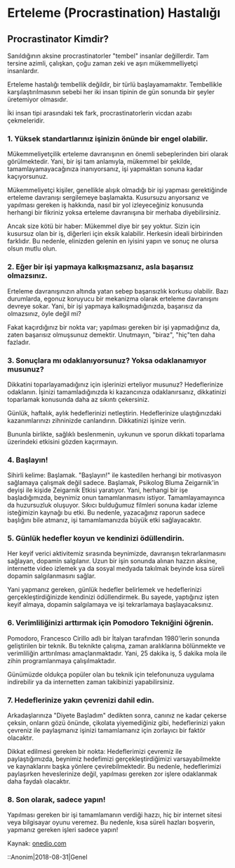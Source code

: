 # Erteleme (Procrastination) Hastalığı

## Procrastinator Kimdir?

Sanıldığının aksine procrastinatorler "tembel" insanlar değillerdir. Tam tersine azimli, çalışkan, çoğu zaman zeki ve aşırı mükemmelliyetçi insanlardır.

Erteleme hastalığı tembellik değildir, bir türlü başlayamamaktır. Tembellikle karşılaştırılmasının sebebi her iki insan tipinin de gün sonunda bir şeyler üretemiyor olmasıdır.

İki insan tipi arasındaki tek fark, procrastinatorlerin vicdan azabı çekmeleridir.

### 1. Yüksek standartlarınız işinizin önünde bir engel olabilir.

Mükemmeliyetçilik erteleme davranışının en önemli sebeplerinden biri olarak görülmektedir. Yani, bir işi tam anlamıyla, mükemmel bir şekilde, tamamlayamayacağınıza inanıyorsanız, işi yapmaktan sonuna kadar kaçıyorsunuz.

Mükemmeliyetçi kişiler, genellikle alışık olmadığı bir işi yapması gerektiğinde erteleme davranışı sergilemeye başlamakta. Kusursuzu arıyorsanız ve yapılması gereken iş hakkında, nasıl bir yol izleyeceğiniz konusunda herhangi bir fikriniz yoksa erteleme davranışına bir merhaba diyebilirsiniz.

Ancak size kötü bir haber: Mükemmel diye bir şey yoktur. Sizin için kusursuz olan bir iş, diğerleri için eksik kalabilir. Herkesin ideali birbirinden farklıdır. Bu nedenle, elinizden gelenin en iyisini yapın ve sonuç ne olursa olsun mutlu olun.

### 2. Eğer bir işi yapmaya kalkışmazsanız, asla başarısız olmazsınız.

Erteleme davranışınızın altında yatan sebep başarısızlık korkusu olabilir. Bazı durumlarda, egonuz koruyucu bir mekanizma olarak erteleme davranışını devreye sokar. Yani, bir işi yapmaya kalkışmadığınızda, başarısız da olmazsınız, öyle değil mi?

Fakat kaçırdığınız bir nokta var; yapılması gereken bir işi yapmadığınız da, zaten başarısız olmuşsunuz demektir. Unutmayın, "biraz", "hiç"ten daha fazladır.


### 3. Sonuçlara mı odaklanıyorsunuz? Yoksa odaklanamıyor musunuz?

Dikkatini toparlayamadığınız için işlerinizi erteliyor musunuz? Hedeflerinize odaklanın. İşinizi tamamladığınızda ki kazancınıza odaklanırsanız, dikkatinizi toparlamak konusunda daha az sıkıntı çekersiniz.

Günlük, haftalık, aylık hedeflerinizi netleştirin. Hedeflerinize ulaştığınızdaki kazanımlarınızı zihninizde canlandırın. Dikkatinizi işinize verin.

Bununla birlikte, sağlıklı beslenmenin, uykunun ve sporun dikkati toparlama üzerindeki etkisini gözden kaçırmayın.


### 4. Başlayın!

Sihirli kelime: Başlamak. "Başlayın!" ile kastedilen herhangi bir motivasyon sağlamaya çalışmak değil sadece. Başlamak, Psikolog Bluma Zeigarnik'in deyişi ile kişide Zeigarnik Etkisi yaratıyor. Yani, herhangi bir işe başladığımızda, beynimiz onun tamamlanmasını istiyor. Tamamlayamayınca da huzursuzluk oluşuyor. Sıkıcı bulduğumuz filmleri sonuna kadar izleme isteğimizin kaynağı bu etki. Bu nedenle, yazacağınız raporun sadece başlığını bile atmanız, işi tamamlamanızda büyük etki sağlayacaktır.


### 5. Günlük hedefler koyun ve kendinizi ödüllendirin.

Her keyif verici aktivitemiz sırasında beynimizde, davranışın tekrarlanmasını sağlayan, dopamin salgılanır. Uzun bir işin sonunda alınan hazzın aksine, internette video izlemek ya da sosyal medyada takılmak beyinde kısa süreli dopamin salgılanmasını sağlar.

Yani yapmanız gereken, günlük hedefler belirlemek ve hedeflerinizi gerçekleştirdiğinizde kendinizi ödüllendirmek. Bu sayede, yaptığınız işten keyif almaya, dopamin salgılamaya ve işi tekrarlamaya başlayacaksınız.


### 6. Verimliliğinizi arttırmak için Pomodoro Tekniğini öğrenin.

Pomodoro, Francesco Cirillo adlı bir İtalyan tarafından 1980'lerin sonunda geliştirilen bir teknik. Bu teknikte çalışma, zaman aralıklarına bölünmekte ve verimliliğin arttırılması amaçlanmaktadır. Yani, 25 dakika iş, 5 dakika mola ile zihin programlanmaya çalışılmaktadır.

Günümüzde oldukça popüler olan bu teknik için telefonunuza uygulama indirebilir ya da internetten zaman takibinizi yapabilirsiniz.


### 7. Hedeflerinize yakın çevrenizi dahil edin.

Arkadaşlarınıza "Diyete Başladım" dedikten sonra, canınız ne kadar çekerse çeksin, onların gözü önünde, çikolata yiyemediğiniz gibi, hedeflerinizi yakın çevreniz ile paylaşmanız işinizi tamamlamanız için zorlayıcı bir faktör olacaktır.

Dikkat edilmesi gereken bir nokta: Hedeflerimizi çevremiz ile paylaştığımızda, beynimiz hedefimizi gerçekleştirdiğimizi varsayabilmekte ve kaynaklarını başka yönlere çevirebilmektedir. Bu nedenle, hedeflerimizi paylaşırken heveslerinize değil, yapılması gereken zor işlere odaklanmak daha faydalı olacaktır.


### 8. Son olarak, sadece yapın!

Yapılması gereken bir işi tamamlamanın verdiği hazzı, hiç bir internet sitesi veya bilgisayar oyunu veremez. Bu nedenle, kısa süreli hazları boşverin, yapmanız gereken işleri sadece yapın!

Kaynak:  [onedio.com](https://onedio.com/haber/8-maddede-erteleme-hastaligi-hakkinda-her-sey-493195)

::Anonim|2018-08-31|Genel